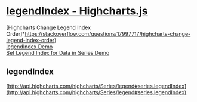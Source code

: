 # [legendIndex - Highcharts.js](http://api.highcharts.com/highcharts/series.legendIndex)  


[Highcharts Change Legend Index Order]*https://stackoverflow.com/questions/17997717/highcharts-change-legend-index-order)  
[legendIndex Demo](http://jsfiddle.net/jalbertbowdenii/ge8g28b8/1/)  
[Set Legend Index for Data in Series Demo](http://www.java2s.com/Tutorials/highcharts/Example/Series_Data/Set_legend_index_for_data_in_series.htm)  

## legendIndex  
[http://api.highcharts.com/highcharts/Series/legend#series.legendIndex](http://api.highcharts.com/highcharts/Series/legend#series.legendIndex) 
